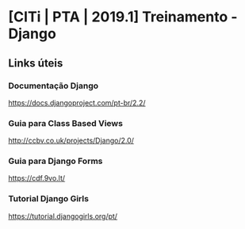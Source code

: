 # [CITi | PTA | 2019.1] Treinamento - Django

## Links úteis

### Documentação Django
https://docs.djangoproject.com/pt-br/2.2/

### Guia para Class Based Views
http://ccbv.co.uk/projects/Django/2.0/

### Guia para Django Forms
https://cdf.9vo.lt/

### Tutorial Django Girls
https://tutorial.djangogirls.org/pt/